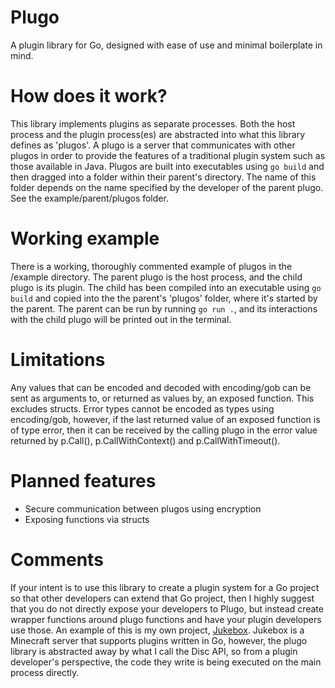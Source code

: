 # Plugo
A plugin library for Go, designed with ease of use and minimal boilerplate in mind.

# How does it work?
This library implements plugins as separate processes. Both the host process and
the plugin process(es) are abstracted into what this library defines as 'plugos'.
A plugo is a server that communicates with other plugos in order to provide the
features of a traditional plugin system such as those available in Java. Plugos
are built into executables using `go build` and then dragged into a folder within
their parent's directory. The name of this folder depends on the name specified by
the developer of the parent plugo. See the example/parent/plugos folder.

# Working example
There is a working, thoroughly commented example of plugos in the /example
directory. The parent plugo is the host process, and the child plugo is 
its plugin. The child has been compiled into an executable using `go build` 
and copied into the the parent's 'plugos' folder, where it's started by the parent.
The parent can be run by running `go run .`, and its interactions with the child
plugo will be printed out in the terminal.

# Limitations
Any values that can be encoded and decoded with encoding/gob can be sent as
arguments to, or returned as values by, an exposed function. This excludes
structs. Error types cannot be encoded as types using encoding/gob, however,
if the last returned value of an exposed function is of type error, then it 
can be received by the calling plugo in the error value returned by p.Call(),
p.CallWithContext() and p.CallWithTimeout().

# Planned features
- Secure communication between plugos using encryption
- Exposing functions via structs

# Comments
If your intent is to use this library to create a plugin system for a Go
project so that other developers can extend that Go project, then I highly
suggest that you do not directly expose your developers to Plugo, but instead
create wrapper functions around plugo functions and have your plugin developers
use those. An example of this is my own project, [Jukebox](https://github.com/orgs/jukebox-mc/repositories). Jukebox is a Minecraft
server that supports plugins written in Go, however, the plugo library is
abstracted away by what I call the Disc API, so from a plugin developer's
perspective, the code they write is being executed on the main process directly.
